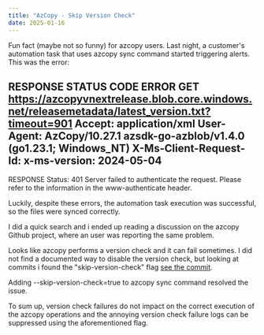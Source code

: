 ```yaml
---
title: "AzCopy - Skip Version Check"
date: 2025-01-16
---
```

Fun fact (maybe not so funny) for azcopy users. 
Last night, a customer's automation task that uses azcopy sync command started triggering alerts.
This was the error: 

RESPONSE STATUS CODE ERROR
 GET https://azcopyvnextrelease.blob.core.windows.net/releasemetadata/latest_version.txt?timeout=901
 Accept: application/xml
 User-Agent: AzCopy/10.27.1 azsdk-go-azblob/v1.4.0 (go1.23.1; Windows_NT)
 X-Ms-Client-Request-Id: <request-id>
 x-ms-version: 2024-05-04
 --------------------------------------------------------------------------------
 RESPONSE Status: 401 Server failed to authenticate the request. Please refer to the information in the www-authenticate header.

Luckily, despite these errors, the automation task execution was successful, so the files were synced correctly.

I did a quick search and i ended up reading a discussion on the azcopy Github project, where an user was reporting the same problem.

Looks like azcopy performs a version check and it can fail sometimes. I did not find a documented way to disable the version check, but looking at commits i found the "skip-version-check" flag [see the commit](https://github.com/Azure/azure-storage-azcopy/pull/1950/commits/b7544becdf0ce161fc2cad58b56db4dd8fbabe5a).

Adding --skip-version-check=true to azcopy sync command resolved the issue.

To sum up, version check failures do not impact on the correct execution of the azcopy operations and the annoying version check failure logs can be suppressed using the aforementioned flag.
